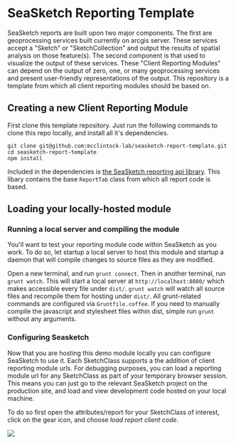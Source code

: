 # SeaSketch Reporting Template


SeaSketch reports are built upon two major components. The first are geoprocessing services built currently 
on arcgis server. These services accept a "Sketch" or "SketchCollection" and output the results of spatial
analysis on those feature(s). The second component is that used to visualize the output of these services.
These "Client Reporting Modules" can depend on the output of zero, one, or many geoprocessing services and
present user-friendly representations of the output. This repository is a template from which all client 
reporting modules should be based on.

## Creating a new Client Reporting Module

First clone this template repository. Just run the following commands to clone
this repo locally, and install all it's dependencies.

```
git clone git@github.com:mcclintock-lab/seasketch-report-template.git
cd seasketch-report-template
npm install
```

Included in the dependencies is [the SeaSketch reporting api library](https://github.com/mcclintock-lab/seasketch-reporting-api). This libary 
contains the base `ReportTab` class from which all report code is based.

## Loading your locally-hosted module

### Running a local server and compiling the module

You'll want to test your reporting module code within SeaSketch as you work. To do so, let startup a local server to host this module and startup a daemon that will compile changes to source files as they are modified.

Open a new terminal, and run `grunt connect`. Then in another terminal, run `grunt watch`. This will start a local server at `http://localhost:8080/` which makes accessible every file under `dist/`. `grunt watch` will watch all source files and recompile them for hosting under `dist/`. All grunt-related commands are configured via `Gruntfile.coffee`. If you need to manually compile the javascript and stylesheet files within dist, simple run `grunt` without any arguments.

### Configuring Seasketch

Now that you are hosting this demo module locally you can configure SeaSketch to use it. Each SketchClass supports a the addition of client reporting module urls. For debugging purposes, you can load a reporting module url for any SketchClass as part of your temporary browser session. This means you can just go to the relevant SeaSketch project on the production site, and load and view development code hosted on your local machine.

To do so first open the attributes/report for your SketchClass of interest, click on the gear icon, and choose _load report client code_.

![](https://s3.amazonaws.com/SeaSketch/load_client_report.png)